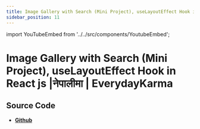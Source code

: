 ```yaml
---
title: Image Gallery with Search (Mini Project), useLayoutEffect Hook in React js |नेपालीमा | EverydayKarma
sidebar_position: 11
---
```


import YouTubeEmbed from '../../src/components/YoutubeEmbed';

# Image Gallery with Search (Mini Project), useLayoutEffect Hook in React js |नेपालीमा | EverydayKarma

<YouTubeEmbed videoId="PPiLk7SHKxw" />

## Source Code

- [**Github**](https://github.com/isarojdahal)